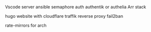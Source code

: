 Vscode server
ansible semaphore
auth authentik or authelia
Arr stack

hugo website with cloudflare
traffik reverse proxy
fail2ban

rate-mirrors for arch 